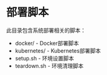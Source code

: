 # 部署脚本

此目录包含系统部署相关的脚本：
- docker/ - Docker部署脚本
- kubernetes/ - Kubernetes部署脚本
- setup.sh - 环境设置脚本
- teardown.sh - 环境清理脚本
